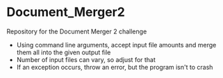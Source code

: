 # Document_Merger2
Repository for the Document Merger 2 challenge

- Using command line arguments, accept input file amounts and merge them all into the given output file
- Number of input files can vary, so adjust for that
- If an exception occurs, throw an error, but the program isn't to crash
